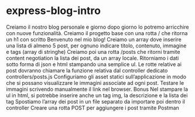 # express-blog-intro

Creiamo il nostro blog personale e giorno dopo giorno lo potremo arricchire con nuove funzionalità.
Creiamo il progetto base con una rotta / che ritorna un h1 con scritto Benvenuto nel mio blog!
Creiamo un array dove inserire una lista di almeno 5 post, per ognuno indicare titolo, contenuto, immagine e tags (array di stringhe)
Creiamo poi una rotta /posts che ritorni tramite content negotiation la lista dei post, da un array locale. Ritorniamo i dati sotto forma di json e html stampando una semplice ul.
Le rotte relative ai post dovranno chiamare la funzione relativa dal controller dedicato controllers/posts.js
Configuriamo gli asset statici sull’applicazione in modo che si possano visualizzare le immagini associate ad ogni post.
Testare le immagini scrivendo manualmente il link nel browser.
Bonus
Nel stampare la ul in html, si potrebbe inserire anche un tag img, la descrizione e la lista dei tag
Spostiamo l’array dei post in un file separato da importare poi dentro il controller
Creare una rotta POST per aggiungere i post tramite Postman
